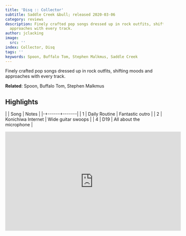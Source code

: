 ```yaml
---
title: 'Disq :: Collector'
subtitle: Saddle Creek &bull; released 2020-03-06
category: reviews
description: Finely crafted pop songs dressed up in rock outfits, shifting moods and
  approaches with every track.
author: jclacking
image:
  src: ''
index: Collector, Disq
tags: ''
keywords: Spoon, Buffalo Tom, Stephen Malkmus, Saddle Creek
---
```

Finely crafted pop songs dressed up in rock outfits, shifting moods and approaches with every track.<!--more-->

**Related**: Spoon, Buffalo Tom, Stephen Malkmus

## Highlights

| | Song | Notes |
|-+------+-------|
| 1 | Daily Routine | Fantastic outro |
| 2 | Konichiwa Internet | Wide guitar swoops |
| 4 | D19 | All about the microphone |

<div class="tlo-detail-video"><iframe width="560" height="315" src="https://www.youtube.com/embed/_Xv1JByUZ9E" frameborder="0" allow="autoplay; encrypted-media" allowfullscreen></iframe></div>

